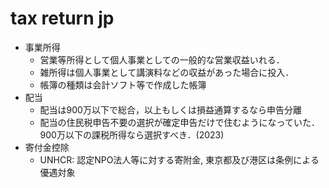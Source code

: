 # tax return jp
- 事業所得
  - 営業等所得として個人事業としての一般的な営業収益いれる．
  - 雑所得は個人事業として講演料などの収益があった場合に投入．
  - 帳簿の種類は会計ソフト等で作成した帳簿
- 配当
  - 配当は900万以下で総合，以上もしくは損益通算するなら申告分離
  - 配当の住民税申告不要の選択が確定申告だけで住むようになっていた．900万以下の課税所得なら選択すべき．(2023)
- 寄付金控除
  - UNHCR: 認定NPO法人等に対する寄附金, 東京都及び港区は条例による優遇対象
